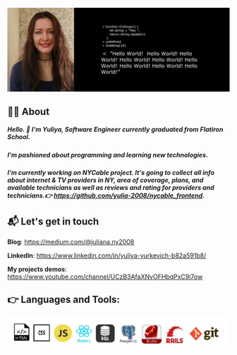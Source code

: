 ![Yuliya](https://github.com/yulia-2008/yulia-2008/blob/main/0-02-04-267bea2002925f758de3b006611f80669a421e7e9f1a44b19009d649cf009d.jpg)


 ##  :woman_scientist: About 

##### Hello. :vulcan_salute: I'm Yuliya, Software Engineer currently graduated from **Flatiron School**. 
##### I'm pashioned about programming and learning new technologies. 
##### I’m currently working on **NYCable** project. It's going to collect all info about internet & TV providers in NY, area of coverage, plans, and available technicians as well as reviews and rating for providers and technicians.:point_right: https://github.com/yulia-2008/nycable_frontend.



 ## 📬 Let's get in touch

**Blog**: https://medium.com/@juliana.ny2008

**LinkedIn**: https://www.linkedin.com/in/yuliya-yurkevich-b82a591b8/

**My projects demos**: https://www.youtube.com/channel/UCzB3AfaXNvOFHbqPxC9i7ow



 :point_right: **Languages and Tools**:
--------------------------------------
![languages](https://github.com/yulia-2008/yulia-2008/blob/main/icon_SQL.jpg)


